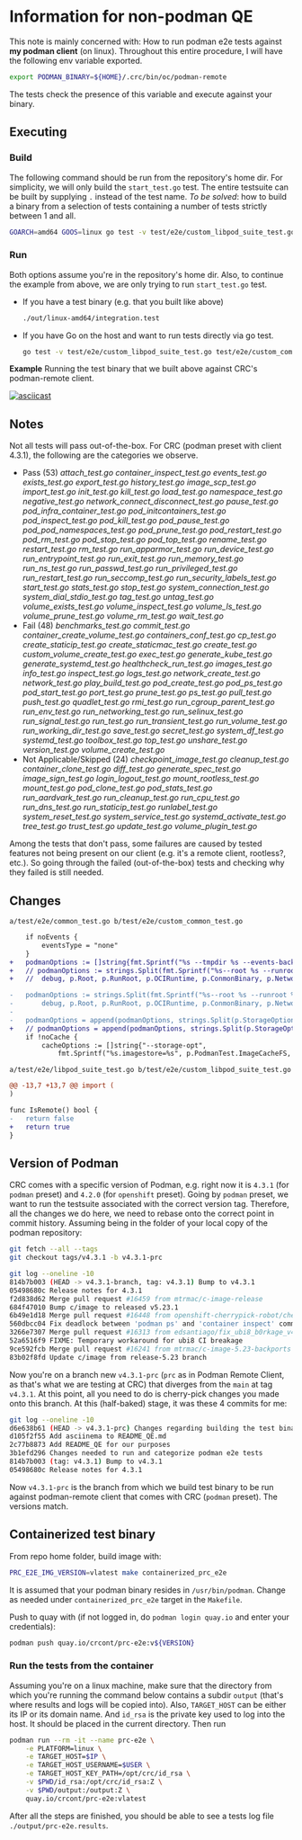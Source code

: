 # Information for non-podman QE

This note is mainly concerned with: How to run podman e2e tests against **my podman client** (on linux). Throughout this entire procedure, I will have the following env variable exported.

```bash
export PODMAN_BINARY=${HOME}/.crc/bin/oc/podman-remote
```
The tests check the presence of this variable and execute against your binary.

## Executing

### Build

The following command should be run from the repository's home dir. For simplicity, we will only build the `start_test.go` test. The entire testsuite can be built by supplying `.` instead of the test name. _To be solved_: how to build a binary from a selection of tests containing a number of tests strictly between 1 and all. 

```bash
GOARCH=amd64 GOOS=linux go test -v test/e2e/custom_libpod_suite_test.go test/e2e/custom_common_test.go test/e2e/config.go test/e2e/custom_config_amd64.go  test/e2e/start_test.go -tags "containers_image_openpgp exclude_graphdriver_btrfs exclude_graphdriver_devicemapper" -c -o ./out/linux-amd64/integration.test
```

### Run

Both options assume you're in the repository's home dir. Also, to continue the example from above, we are only trying to run `start_test.go` test. 

- If you have a test binary (e.g. that you built like above)
    ```bash
    ./out/linux-amd64/integration.test
    ```
- If you have Go on the host and want to run tests directly via go test. 
    ```bash
    go test -v test/e2e/custom_libpod_suite_test.go test/e2e/custom_common_test.go test/e2e/config.go test/e2e/custom_config_amd64.go test/e2e/start_test.go
    ```

**Example**
Running the test binary that we built above against CRC's podman-remote client. 

[![asciicast](https://asciinema.org/a/dqmQ9iuElnXkqBWk84FZhwErb.svg)](https://asciinema.org/a/dqmQ9iuElnXkqBWk84FZhwErb)


## Notes

Not all tests will pass out-of-the-box. For CRC (podman preset with client 4.3.1), the following are the categories we observe.

- Pass (53)
_attach_test.go container_inspect_test.go events_test.go exists_test.go export_test.go history_test.go image_scp_test.go import_test.go init_test.go kill_test.go load_test.go namespace_test.go negative_test.go network_connect_disconnect_test.go pause_test.go pod_infra_container_test.go pod_initcontainers_test.go pod_inspect_test.go pod_kill_test.go pod_pause_test.go pod_pod_namespaces_test.go pod_prune_test.go pod_restart_test.go pod_rm_test.go pod_stop_test.go pod_top_test.go rename_test.go restart_test.go rm_test.go run_apparmor_test.go run_device_test.go run_entrypoint_test.go run_exit_test.go run_memory_test.go run_ns_test.go run_passwd_test.go run_privileged_test.go run_restart_test.go run_seccomp_test.go run_security_labels_test.go start_test.go stats_test.go stop_test.go system_connection_test.go system_dial_stdio_test.go tag_test.go untag_test.go volume_exists_test.go volume_inspect_test.go volume_ls_test.go volume_prune_test.go volume_rm_test.go wait_test.go_
- Fail (48)
_benchmarks_test.go commit_test.go container_create_volume_test.go containers_conf_test.go cp_test.go create_staticip_test.go create_staticmac_test.go create_test.go custom_volume_create_test.go exec_test.go generate_kube_test.go generate_systemd_test.go healthcheck_run_test.go images_test.go info_test.go inspect_test.go logs_test.go network_create_test.go network_test.go play_build_test.go pod_create_test.go pod_ps_test.go pod_start_test.go port_test.go prune_test.go ps_test.go pull_test.go push_test.go quadlet_test.go rmi_test.go run_cgroup_parent_test.go run_env_test.go run_networking_test.go run_selinux_test.go run_signal_test.go run_test.go run_transient_test.go run_volume_test.go run_working_dir_test.go save_test.go secret_test.go system_df_test.go systemd_test.go toolbox_test.go top_test.go unshare_test.go version_test.go volume_create_test.go_
- Not Applicable/Skipped (24)
_checkpoint_image_test.go cleanup_test.go container_clone_test.go diff_test.go generate_spec_test.go image_sign_test.go login_logout_test.go mount_rootless_test.go mount_test.go pod_clone_test.go pod_stats_test.go run_aardvark_test.go run_cleanup_test.go run_cpu_test.go run_dns_test.go run_staticip_test.go runlabel_test.go system_reset_test.go system_service_test.go systemd_activate_test.go tree_test.go trust_test.go update_test.go volume_plugin_test.go_

Among the tests that don't pass, some failures are caused by tested features not being present on our client (e.g. it's a remote client, rootless?, etc.). So going through the failed (out-of-the-box) tests and checking why they failed is still needed.

## Changes

`a/test/e2e/common_test.go b/test/e2e/custom_common_test.go`
```diff
	if noEvents {
		eventsType = "none"
	}
+	podmanOptions := []string{fmt.Sprintf("%s --tmpdir %s --events-backend %s", debug, p.TempDir, eventsType)}
+	// podmanOptions := strings.Split(fmt.Sprintf("%s--root %s --runroot %s --runtime %s --conmon %s --network-config-dir %s --network-backend %s --cgroup-manager %s --tmpdir %s --events-backend %s",
+	//	debug, p.Root, p.RunRoot, p.OCIRuntime, p.ConmonBinary, p.NetworkConfigDir, p.NetworkBackend.ToString(), p.CgroupManager, p.TmpDir, eventsType), " ")

-	podmanOptions := strings.Split(fmt.Sprintf("%s--root %s --runroot %s --runtime %s --conmon %s --network-config-dir %s --network-backend %s --cgroup-manager %s --tmpdir %s --events-backend %s",
-		debug, p.Root, p.RunRoot, p.OCIRuntime, p.ConmonBinary, p.NetworkConfigDir, p.NetworkBackend.ToString(), p.CgroupManager, p.TmpDir, eventsType), " ")
-
-	podmanOptions = append(podmanOptions, strings.Split(p.StorageOptions, " ")...)
+	// podmanOptions = append(podmanOptions, strings.Split(p.StorageOptions, " ")...)
	if !noCache {
		cacheOptions := []string{"--storage-opt",
			fmt.Sprintf("%s.imagestore=%s", p.PodmanTest.ImageCacheFS, p.PodmanTest.ImageCacheDir)}
```

`a/test/e2e/libpod_suite_test.go b/test/e2e/custom_libpod_suite_test.go`
```diff
@@ -13,7 +13,7 @@ import (
)

func IsRemote() bool {
-	return false
+	return true
}
```

## Version of Podman

CRC comes with a specific version of Podman, e.g. right now it is `4.3.1` (for `podman` preset) and `4.2.0` (for `openshift` preset). Going by `podman` preset, we want to run the testsuite associated with the correct version tag. Therefore, all the changes we do here, we need to rebase onto the correct point in commit history. Assuming being in the folder of your local copy of the podman repository:

```bash
git fetch --all --tags
git checkout tags/v4.3.1 -b v4.3.1-prc

git log --oneline -10
814b7b003 (HEAD -> v4.3.1-branch, tag: v4.3.1) Bump to v4.3.1
05498680c Release notes for 4.3.1
f2d838d62 Merge pull request #16459 from mtrmac/c-image-release
684f47010 Bump c/image to released v5.23.1
6b49e1d18 Merge pull request #16448 from openshift-cherrypick-robot/cherry-pick-16327-to-v4.3
560dbcc04 Fix deadlock between 'podman ps' and 'container inspect' commands
3266e7307 Merge pull request #16313 from edsantiago/fix_ubi8_b0rkage_v43
52a6516f9 FIXME: Temporary workaround for ubi8 CI breakage
9ce592fcb Merge pull request #16241 from mtrmac/c-image-5.23-backports
83b02f8fd Update c/image from release-5.23 branch

```
Now you're on a branch new `v4.3.1-prc` (`prc` as in Podman Remote Client, as that's what we are testing at CRC) that diverges from the `main` at tag `v4.3.1`. At this point, all you need to do is cherry-pick changes you made onto this branch. At this (half-baked) stage, it was these 4 commits for me:

```bash
git log --oneline -10
d6e638b61 (HEAD -> v4.3.1-prc) Changes regarding building the test binary
d105f2f55 Add asciinema to README_QE.md
2c77b8873 Add README_QE for our purposes
3b1efd296 Changes needed to run and categorize podman e2e tests
814b7b003 (tag: v4.3.1) Bump to v4.3.1
05498680c Release notes for 4.3.1
```

Now `v4.3.1-prc` is the branch from which we build test binary to be run against podman-remote client that comes with CRC (`podman` preset). The versions match. 

## Containerized test binary

From repo home folder, build image with:

```bash
PRC_E2E_IMG_VERSION=vlatest make containerized_prc_e2e
```
It is assumed that your podman binary resides in `/usr/bin/podman`. Change as needed under `containerized_prc_e2e` target in the `Makefile`. 

Push to quay with (if not logged in, do `podman login quay.io` and enter your credentials):

```bash
podman push quay.io/crcont/prc-e2e:v${VERSION}
```
### Run the tests from the container

Assuming you're on a linux machine, make sure that the directory from which you're running the command below contains a subdir `output` (that's where results and logs will be copied into). Also, `TARGET_HOST` can be either its IP or its domain name. And `id_rsa` is the private key used to log into the host. It should be placed in the current directory. Then run

```bash
podman run --rm -it --name prc-e2e \
    -e PLATFORM=linux \
    -e TARGET_HOST=$IP \
    -e TARGET_HOST_USERNAME=$USER \
    -e TARGET_HOST_KEY_PATH=/opt/crc/id_rsa \
    -v $PWD/id_rsa:/opt/crc/id_rsa:Z \
    -v $PWD/output:/output:Z \
    quay.io/crcont/prc-e2e:vlatest
```
After all the steps are finished, you should be able to see a tests log file `./output/prc-e2e.results`. 